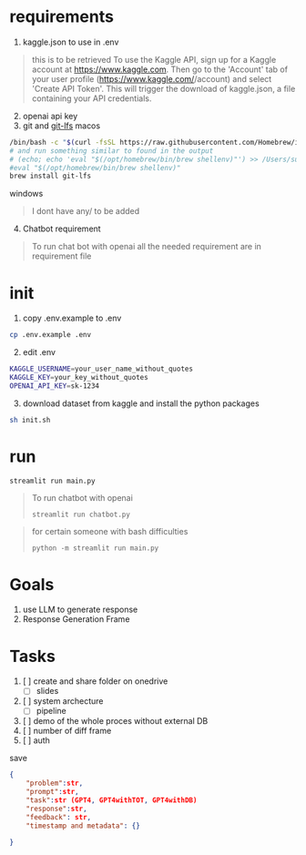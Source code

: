 


# requirements
1. kaggle.json to use in .env
> this is to be retrieved 
>To use the Kaggle API, sign up for a Kaggle account at https://www.kaggle.com. Then go to the 'Account' tab of your user profile (https://www.kaggle.com/<username>/account) and select 'Create API Token'. This will trigger the download of kaggle.json, a file containing your API credentials.
2. openai api key
3. git and [git-lfs](https://git-lfs.com/)
macos
```bash
/bin/bash -c "$(curl -fsSL https://raw.githubusercontent.com/Homebrew/install/HEAD/install.sh)"
# and run something similar to found in the output
# (echo; echo 'eval "$(/opt/homebrew/bin/brew shellenv)"') >> /Users/suchattangjarukij/.zprofile
#eval "$(/opt/homebrew/bin/brew shellenv)"
brew install git-lfs
```
windows
>I dont have any/ to be added
4. Chatbot requirement 
>To run chat bot with openai all the needed requirement are in requirement file

# init
1. copy .env.example to .env
```bash
cp .env.example .env
```
2. edit .env
```bash
KAGGLE_USERNAME=your_user_name_without_quotes
KAGGLE_KEY=your_key_without_quotes
OPENAI_API_KEY=sk-1234
```
3. download dataset from kaggle and install the python packages 
```bash
sh init.sh
```

# run

```python
streamlit run main.py
```

>To run chatbot with openai
>```
>streamlit run chatbot.py

>for certain someone with bash difficulties
>```
>python -m streamlit run main.py
>```


# Goals
1. use LLM to generate response
2. Response Generation Frame


# Tasks
1. [ ] create and share folder on onedrive 
    - [ ] slides 
2. [ ] system archecture
    - [ ] pipeline 
3. [ ] demo of the whole proces without external DB
4. [ ] number of diff frame
5. [ ] auth 

save
```json
{
    "problem":str,
    "prompt":str,
    "task":str (GPT4, GPT4withTOT, GPT4withDB)
    "response":str,
    "feedback": str,
    "timestamp and metadata": {}
    
}

```
